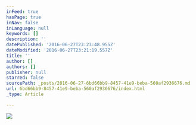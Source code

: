 ```yaml
---
inFeed: true
hasPage: true
inNav: false
inLanguage: null
keywords: []
description: ''
datePublished: '2016-06-27T23:23:48.955Z'
dateModified: '2016-06-27T23:21:19.557Z'
title: ''
author: []
authors: []
publisher: null
starred: false
sourcePath: _posts/2016-06-27-6bd66bb9-8457-41e9-beba-560af2936676.md
url: 6bd66bb9-8457-41e9-beba-560af2936676/index.html
_type: Article

---
```

![](https://the-grid-user-content.s3-us-west-2.amazonaws.com/cbe05388-2cb4-46cb-a329-d3197040ec53.jpg)